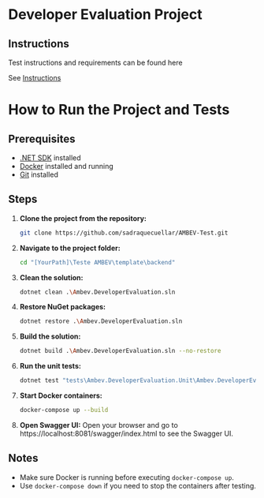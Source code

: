 # Developer Evaluation Project

## Instructions
Test instructions and requirements can be found here

See [Instructions](/.doc/instructions.md)

# How to Run the Project and Tests

## Prerequisites
- [.NET SDK](https://dotnet.microsoft.com/en-us/download) installed
- [Docker](https://www.docker.com/products/docker-desktop/) installed and running
- [Git](https://git-scm.com/) installed

## Steps

1. **Clone the project from the repository:**
   ```bash
   git clone https://github.com/sadraquecuellar/AMBEV-Test.git
   ```

2. **Navigate to the project folder:**
   ```bash
   cd "[YourPath]\Teste AMBEV\template\backend"
   ```

3. **Clean the solution:**
   ```bash
   dotnet clean .\Ambev.DeveloperEvaluation.sln
   ```

4. **Restore NuGet packages:**
   ```bash
   dotnet restore .\Ambev.DeveloperEvaluation.sln
   ```

5. **Build the solution:**
   ```bash
   dotnet build .\Ambev.DeveloperEvaluation.sln --no-restore
   ```

6. **Run the unit tests:**
   ```bash
   dotnet test "tests\Ambev.DeveloperEvaluation.Unit\Ambev.DeveloperEvaluation.Unit.csproj" --logger "console;verbosity=detailed"
   ```

7. **Start Docker containers:**
   ```bash
   docker-compose up --build
   ```

8. **Open Swagger UI:**
   Open your browser and go to https://localhost:8081/swagger/index.html to see the Swagger UI.

## Notes
- Make sure Docker is running before executing `docker-compose up`.
- Use `docker-compose down` if you need to stop the containers after testing.

